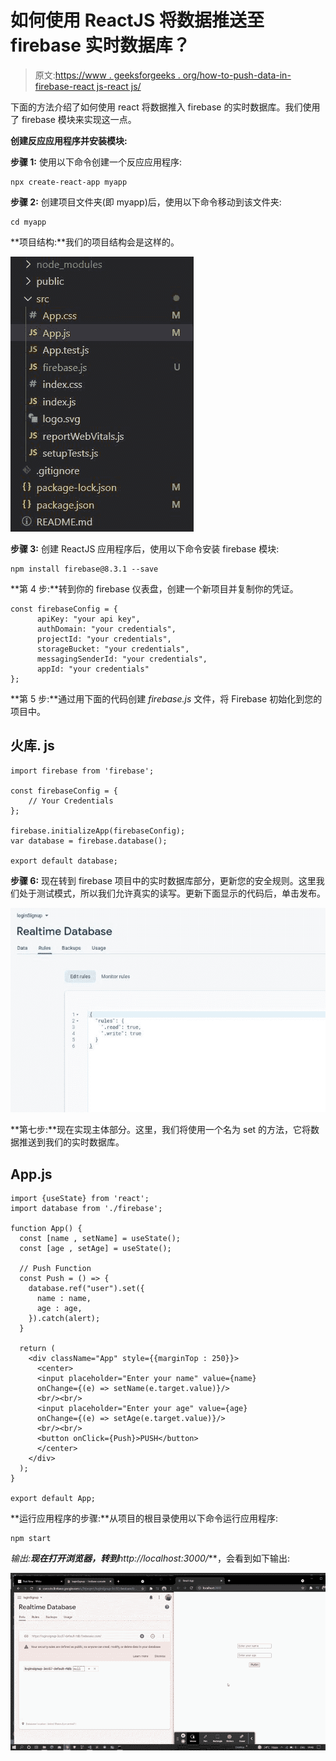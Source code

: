 # 如何使用 ReactJS 将数据推送至 firebase 实时数据库？

> 原文:[https://www . geeksforgeeks . org/how-to-push-data-in-firebase-react js-react js/](https://www.geeksforgeeks.org/how-to-push-data-into-firebase-realtime-database-using-reactjs/)

下面的方法介绍了如何使用 react 将数据推入 firebase 的实时数据库。我们使用了 firebase 模块来实现这一点。

**创建反应应用程序并安装模块:**

**步骤 1:** 使用以下命令创建一个反应应用程序:

```
npx create-react-app myapp
```

**步骤 2:** 创建项目文件夹(即 myapp)后，使用以下命令移动到该文件夹:

```
cd myapp
```

**项目结构:**我们的项目结构会是这样的。

![](img/7add63165484aa63882fc1406e47fbdf.png)

**步骤 3:** 创建 ReactJS 应用程序后，使用以下命令安装 firebase 模块:

```
npm install firebase@8.3.1 --save
```

**第 4 步:**转到你的 firebase 仪表盘，创建一个新项目并复制你的凭证。

```
const firebaseConfig = {
      apiKey: "your api key",
      authDomain: "your credentials",
      projectId: "your credentials",
      storageBucket: "your credentials",
      messagingSenderId: "your credentials",
      appId: "your credentials"
};
```

**第 5 步:**通过用下面的代码创建 *firebase.js* 文件，将 Firebase 初始化到您的项目中。

## 火库. js

```
import firebase from 'firebase';

const firebaseConfig = {
    // Your Credentials
};

firebase.initializeApp(firebaseConfig);
var database = firebase.database();

export default database;
```

**步骤 6:** 现在转到 firebase 项目中的实时数据库部分，更新您的安全规则。这里我们处于测试模式，所以我们允许真实的读写。更新下面显示的代码后，单击发布。

![](img/94dee7e4ff5cc3a694ff1fec010c3ef8.png)

**第七步:**现在实现主体部分。这里，我们将使用一个名为 set 的方法，它将数据推送到我们的实时数据库。

## App.js

```
import {useState} from 'react';
import database from './firebase';

function App() {
  const [name , setName] = useState();
  const [age , setAge] = useState();

  // Push Function
  const Push = () => {
    database.ref("user").set({
      name : name,
      age : age,
    }).catch(alert);
  }

  return (
    <div className="App" style={{marginTop : 250}}>
      <center>
      <input placeholder="Enter your name" value={name} 
      onChange={(e) => setName(e.target.value)}/>
      <br/><br/>
      <input placeholder="Enter your age" value={age} 
      onChange={(e) => setAge(e.target.value)}/>
      <br/><br/> 
      <button onClick={Push}>PUSH</button>
      </center>
    </div>
  );
}

export default App;
```

**运行应用程序的步骤:**从项目的根目录使用以下命令运行应用程序:

```
npm start
```

**输出:**现在打开浏览器，转到***http://localhost:3000/***，会看到如下输出:

![](img/64f7476cdf6dde0279016f9347e3aea2.png)
